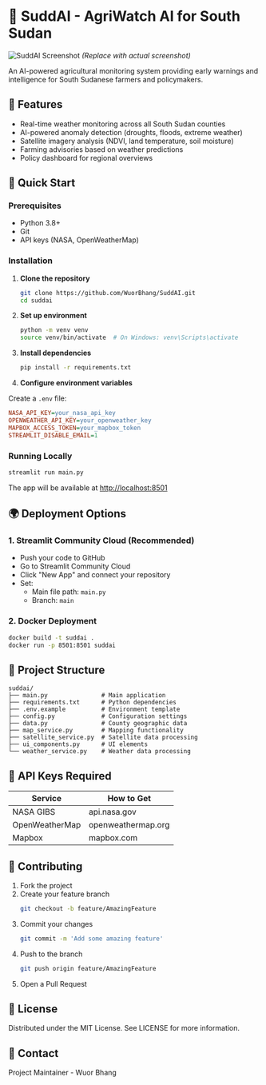 
# 🌱 SuddAI - AgriWatch AI for South Sudan

![SuddAI Screenshot](https://via.placeholder.com/800x400?text=SuddAI+Screenshot) *(Replace with actual screenshot)*

An AI-powered agricultural monitoring system providing early warnings and intelligence for South Sudanese farmers and policymakers.

## 🌟 Features

- Real-time weather monitoring across all South Sudan counties
- AI-powered anomaly detection (droughts, floods, extreme weather)
- Satellite imagery analysis (NDVI, land temperature, soil moisture)
- Farming advisories based on weather predictions
- Policy dashboard for regional overviews

## 🚀 Quick Start

### Prerequisites
- Python 3.8+
- Git
- API keys (NASA, OpenWeatherMap)

### Installation

1. **Clone the repository**
   ```bash
   git clone https://github.com/WuorBhang/SuddAI.git
   cd suddai
   ```

2. **Set up environment**
   ```bash
   python -m venv venv
   source venv/bin/activate  # On Windows: venv\Scripts\activate
   ```

3. **Install dependencies**
   ```bash
   pip install -r requirements.txt
   ```

4. **Configure environment variables**

Create a `.env` file:
```ini
NASA_API_KEY=your_nasa_api_key
OPENWEATHER_API_KEY=your_openweather_key
MAPBOX_ACCESS_TOKEN=your_mapbox_token
STREAMLIT_DISABLE_EMAIL=1
```

### Running Locally
```bash
streamlit run main.py
```
The app will be available at [http://localhost:8501](http://localhost:8501)

## 🌍 Deployment Options

### 1. Streamlit Community Cloud (Recommended)
- Push your code to GitHub
- Go to Streamlit Community Cloud
- Click "New App" and connect your repository
- Set:
  - Main file path: `main.py`
  - Branch: `main`

### 2. Docker Deployment
```bash
docker build -t suddai .
docker run -p 8501:8501 suddai
```

## 📂 Project Structure

```
suddai/
├── main.py               # Main application
├── requirements.txt      # Python dependencies
├── .env.example          # Environment template
├── config.py             # Configuration settings
├── data.py               # County geographic data
├── map_service.py        # Mapping functionality
├── satellite_service.py  # Satellite data processing
├── ui_components.py      # UI elements
└── weather_service.py    # Weather data processing
```

## 🔐 API Keys Required

| Service        | How to Get             |
|----------------|------------------------|
| NASA GIBS      | api.nasa.gov           |
| OpenWeatherMap | openweathermap.org     |
| Mapbox         | mapbox.com             |

## 🤝 Contributing

1. Fork the project  
2. Create your feature branch  
   ```bash
   git checkout -b feature/AmazingFeature
   ```
3. Commit your changes  
   ```bash
   git commit -m 'Add some amazing feature'
   ```
4. Push to the branch  
   ```bash
   git push origin feature/AmazingFeature
   ```
5. Open a Pull Request  

## 📜 License

Distributed under the MIT License. See LICENSE for more information.

## 📧 Contact

Project Maintainer - Wuor Bhang
